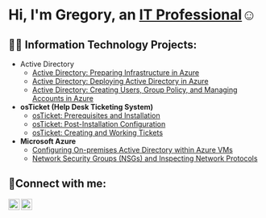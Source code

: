 <h1>Hi, I'm Gregory, an <a href="https://linkedin.com/in/Austin">IT Professional</a>☺</h1>

<h2>👨‍💻 Information Technology Projects:</h2>

- Active Directory
  - [Active Directory: Preparing Infrastructure in Azure](https://github.com)
  - [Active Directory: Deploying Active Directory in Azure](https://github.com)
  - [Active Directory: Creating Users, Group Policy, and Managing Accounts in Azure](https://github.com)
- <b>osTicket (Help Desk Ticketing System)</b>
  - [osTicket: Prerequisites and Installation](https://github.com/MindofLindstrom01/osticket-prereqs)
  - [osTicket: Post-Installation Configuration](https://github.com/MindofLindstrom01/post-install-config)
  - [osTicket: Creating and Working Tickets](https://github.com/MindofLindstrom01/ticket-lifecycle)
- <b>Microsoft Azure</b>
  - [Configuring On-premises Active Directory within Azure VMs](https://github.com/MindofLindstrom01/configure-ad)
  - [Network Security Groups (NSGs) and Inspecting Network Protocols](https://github.com/MindofLindstrom01/azure-network-protocols)

<h2>🤳Connect with me:</h2>

[<img align="left" alt="Austin | LinkedIn" width="22px" src="https://cdn.jsdelivr.net/npm/simple-icons@v3/icons/linkedin.svg" />][linkedin]
[<img align="left" alt="Austin | Instagram" width="22px" src="https://cdn.jsdelivr.net/npm/simple-icons@v3/icons/instagram.svg" />][instagram]

[instagram]: https://www.instagram.com/Austin
[linkedin]: https://linkedin.com/in/Austin
